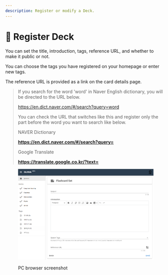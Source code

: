 ```yaml
---
description: Register or modify a Deck.
---
```


# 🥎 Register Deck

You can set the title, introduction, tags, reference URL, and whether to make it public or not.

You can choose the tags you have registered on your homepage or enter new tags.

The reference URL is provided as a link on the card details page.

> If you search for the word 'word' in Naver English dictionary, you will be directed to the URL below.
>
> https://en.dict.naver.com/#/search?query=word
>
> You can check the URL that switches like this and register only the part before the word you want to search like below.
>
>
>
> NAVER Dictionary
>
> **https://en.dict.naver.com/#/search?query=**
>
>
>
> Google Translate
>
> **https://translate.google.co.kr/?text=**

<figure><img src="../.gitbook/assets/note_edit_en.png" alt=""><figcaption><p>PC browser screenshot</p></figcaption></figure>
